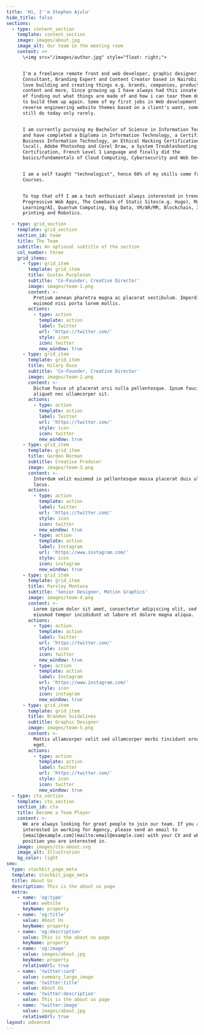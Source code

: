 ```yaml
---
title: 'Hi, I''m Stephen Ajulu'
hide_title: false
sections:
  - type: content_section
    template: content_section
    image: images/about.jpg
    image_alt: Our team in the meeting room
    content: >+
      \<img src="/images/author.jpg" style="float: right;">


      I'm a freelance remote front end web developer, graphic designer, I.T
      Consultant, Branding Expert and Content Creator based in Nairobi, Kenya. I
      love building and creating things e.g. brands, companies, products, tools,
      content and more, Since growing up I have always had this innate curiosity
      of finding out what things are made of and how i can tear them down only
      to build them up again. Some of my first jobs in Web development was
      reverse engineering website themes based on a client's want, something i
      still do today only rarely.


      I am currently pursuing my Bachelor of Science in Information Technology
      and have completed a Diploma in Information Technology, a Certificate in
      Business Information Technology, an Ethical Hacking Certification(CEH
      local), Adobe Photoshop and Corel Draw, a System Troubleshooting
      Certification, French Level 1 Language and finally did the
      basics/fundamentals of Cloud Computing, Cybersecurity and Web Development.


      I am a self taught "technologist", hence 60% of my skills come from Online
      Courses.


      To top that off I am a tech enthusiast always interested in trends such as
      Progressive Web Apps, The Comeback of Static Sites(e.g. Hugo), Machine
      Learning/AI, Quantum Computing, Big Data, VR/AR/MR, Blockchain, 3D
      printing and Robotics.

  - type: grid_section
    template: grid_section
    section_id: team
    title: The Team
    subtitle: An optional subtitle of the section
    col_number: three
    grid_items:
      - type: grid_item
        template: grid_item
        title: Gustav Purpleson
        subtitle: 'Co-Founder, Creative Director'
        image: images/team-1.png
        content: >-
          Pretium aenean pharetra magna ac placerat vestibulum. Imperdiet sed
          euismod nisi porta lorem mollis.
        actions:
          - type: action
            template: action
            label: Twitter
            url: 'https://twitter.com/'
            style: icon
            icon: twitter
            new_window: true
      - type: grid_item
        template: grid_item
        title: Hilary Ouse
        subtitle: 'Co-Founder, Creative Director'
        image: images/team-2.png
        content: >-
          Dictum fusce ut placerat orci nulla pellentesque. Ipsum faucibus vitae
          aliquet nec ullamcorper sit.
        actions:
          - type: action
            template: action
            label: Twitter
            url: 'https://twitter.com/'
            style: icon
            icon: twitter
            new_window: true
      - type: grid_item
        template: grid_item
        title: Gordon Norman
        subtitle: Creative Producer
        image: images/team-3.png
        content: >-
          Interdum velit euismod in pellentesque massa placerat duis ultricies
          lacus.
        actions:
          - type: action
            template: action
            label: Twitter
            url: 'https://twitter.com/'
            style: icon
            icon: twitter
            new_window: true
          - type: action
            template: action
            label: Instagram
            url: 'https://www.instagram.com/'
            style: icon
            icon: instagram
            new_window: true
      - type: grid_item
        template: grid_item
        title: Parsley Montana
        subtitle: 'Senior Designer, Motion Graphics'
        image: images/team-4.png
        content: >-
          Lorem ipsum dolor sit amet, consectetur adipiscing elit, sed do
          eiusmod tempor incididunt ut labore et dolore magna aliqua.
        actions:
          - type: action
            template: action
            label: Twitter
            url: 'https://twitter.com/'
            style: icon
            icon: twitter
            new_window: true
          - type: action
            template: action
            label: Instagram
            url: 'https://www.instagram.com/'
            style: icon
            icon: instagram
            new_window: true
      - type: grid_item
        template: grid_item
        title: Brandon Guidelines
        subtitle: Graphic Designer
        image: images/team-5.png
        content: >-
          Mattis ullamcorper velit sed ullamcorper morbi tincidunt ornare massa
          eget.
        actions:
          - type: action
            template: action
            label: Twitter
            url: 'https://twitter.com/'
            style: icon
            icon: twitter
            new_window: true
  - type: cta_section
    template: cta_section
    section_id: cta
    title: Become a Team Player
    content: >-
      We are always looking for great people to join our team. If you are
      interested in working for Agency, please send an email to
      [email@example.com](mailto:email@example.com) with your CV and which
      position you are interested in.
    image: images/cta-about.svg
    image_alt: Illustration
    bg_color: light
seo:
  type: stackbit_page_meta
  template: stackbit_page_meta
  title: About Us
  description: This is the about us page
  extra:
    - name: 'og:type'
      value: website
      keyName: property
    - name: 'og:title'
      value: About Us
      keyName: property
    - name: 'og:description'
      value: This is the about us page
      keyName: property
    - name: 'og:image'
      value: images/about.jpg
      keyName: property
      relativeUrl: true
    - name: 'twitter:card'
      value: summary_large_image
    - name: 'twitter:title'
      value: About Us
    - name: 'twitter:description'
      value: This is the about us page
    - name: 'twitter:image'
      value: images/about.jpg
      relativeUrl: true
layout: advanced
---
```

